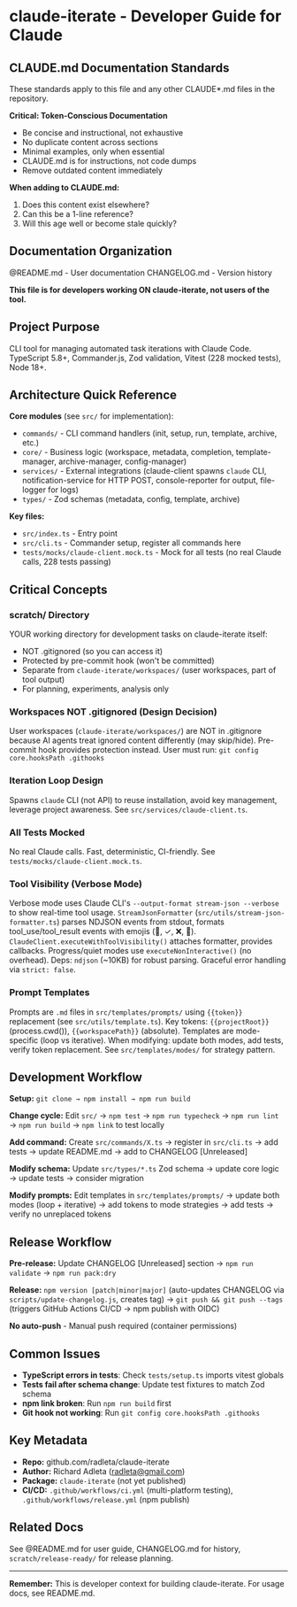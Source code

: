 # claude-iterate - Developer Guide for Claude

## CLAUDE.md Documentation Standards

These standards apply to this file and any other CLAUDE\*.md files in the repository.

**Critical: Token-Conscious Documentation**

- Be concise and instructional, not exhaustive
- No duplicate content across sections
- Minimal examples, only when essential
- CLAUDE.md is for instructions, not code dumps
- Remove outdated content immediately

**When adding to CLAUDE.md:**

1. Does this content exist elsewhere?
2. Can this be a 1-line reference?
3. Will this age well or become stale quickly?

## Documentation Organization

@README.md - User documentation
CHANGELOG.md - Version history

**This file is for developers working ON claude-iterate, not users of the tool.**

## Project Purpose

CLI tool for managing automated task iterations with Claude Code. TypeScript 5.8+, Commander.js, Zod validation, Vitest (228 mocked tests), Node 18+.

## Architecture Quick Reference

**Core modules** (see `src/` for implementation):

- `commands/` - CLI command handlers (init, setup, run, template, archive, etc.)
- `core/` - Business logic (workspace, metadata, completion, template-manager, archive-manager, config-manager)
- `services/` - External integrations (claude-client spawns `claude` CLI, notification-service for HTTP POST, console-reporter for output, file-logger for logs)
- `types/` - Zod schemas (metadata, config, template, archive)

**Key files:**

- `src/index.ts` - Entry point
- `src/cli.ts` - Commander setup, register all commands here
- `tests/mocks/claude-client.mock.ts` - Mock for all tests (no real Claude calls, 228 tests passing)

## Critical Concepts

### scratch/ Directory

YOUR working directory for development tasks on claude-iterate itself:

- NOT .gitignored (so you can access it)
- Protected by pre-commit hook (won't be committed)
- Separate from `claude-iterate/workspaces/` (user workspaces, part of tool output)
- For planning, experiments, analysis only

### Workspaces NOT .gitignored (Design Decision)

User workspaces (`claude-iterate/workspaces/`) are NOT in .gitignore because AI agents treat ignored content differently (may skip/hide). Pre-commit hook provides protection instead. User must run: `git config core.hooksPath .githooks`

### Iteration Loop Design

Spawns `claude` CLI (not API) to reuse installation, avoid key management, leverage project awareness. See `src/services/claude-client.ts`.

### All Tests Mocked

No real Claude calls. Fast, deterministic, CI-friendly. See `tests/mocks/claude-client.mock.ts`.

### Tool Visibility (Verbose Mode)

Verbose mode uses Claude CLI's `--output-format stream-json --verbose` to show real-time tool usage. `StreamJsonFormatter` (`src/utils/stream-json-formatter.ts`) parses NDJSON events from stdout, formats tool_use/tool_result events with emojis (🔧, ✓, ❌, 📝). `ClaudeClient.executeWithToolVisibility()` attaches formatter, provides callbacks. Progress/quiet modes use `executeNonInteractive()` (no overhead). Deps: `ndjson` (~10KB) for robust parsing. Graceful error handling via `strict: false`.

### Prompt Templates

Prompts are `.md` files in `src/templates/prompts/` using `{{token}}` replacement (see `src/utils/template.ts`). Key tokens: `{{projectRoot}}` (process.cwd()), `{{workspacePath}}` (absolute). Templates are mode-specific (loop vs iterative). When modifying: update both modes, add tests, verify token replacement. See `src/templates/modes/` for strategy pattern.

## Development Workflow

**Setup:** `git clone → npm install → npm run build`

**Change cycle:** Edit `src/` → `npm test` → `npm run typecheck` → `npm run lint` → `npm run build` → `npm link` to test locally

**Add command:** Create `src/commands/X.ts` → register in `src/cli.ts` → add tests → update README.md → add to CHANGELOG [Unreleased]

**Modify schema:** Update `src/types/*.ts` Zod schema → update core logic → update tests → consider migration

**Modify prompts:** Edit templates in `src/templates/prompts/` → update both modes (loop + iterative) → add tokens to mode strategies → add tests → verify no unreplaced tokens

## Release Workflow

**Pre-release:** Update CHANGELOG [Unreleased] section → `npm run validate` → `npm run pack:dry`

**Release:** `npm version [patch|minor|major]` (auto-updates CHANGELOG via `scripts/update-changelog.js`, creates tag) → `git push && git push --tags` (triggers GitHub Actions CI/CD → npm publish with OIDC)

**No auto-push** - Manual push required (container permissions)

## Common Issues

- **TypeScript errors in tests**: Check `tests/setup.ts` imports vitest globals
- **Tests fail after schema change**: Update test fixtures to match Zod schema
- **npm link broken**: Run `npm run build` first
- **Git hook not working**: Run `git config core.hooksPath .githooks`

## Key Metadata

- **Repo:** github.com/radleta/claude-iterate
- **Author:** Richard Adleta (radleta@gmail.com)
- **Package:** `claude-iterate` (not yet published)
- **CI/CD:** `.github/workflows/ci.yml` (multi-platform testing), `.github/workflows/release.yml` (npm publish)

## Related Docs

See @README.md for user guide, CHANGELOG.md for history, `scratch/release-ready/` for release planning.

---

**Remember:** This is developer context for building claude-iterate. For usage docs, see README.md.
